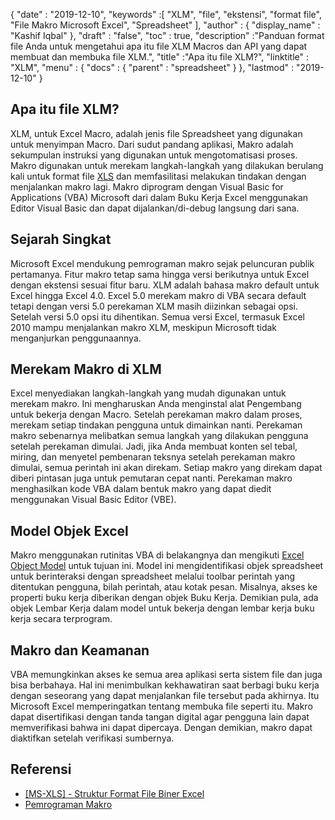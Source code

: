 {
  "date" : "2019-12-10",
  "keywords" :[ "XLM", "file", "ekstensi", "format file", "File Makro Microsoft Excel", "Spreadsheet" ],
  "author" : {
    "display_name" : "Kashif Iqbal"
},
  "draft" : "false",
  "toc" : true,
  "description" :"Panduan format file Anda untuk mengetahui apa itu file XLM Macros dan API yang dapat membuat dan membuka file XLM.",
  "title" :"Apa itu file XLM?",
  "linktitle" : "XLM",
  "menu" : {
    "docs" : {
      "parent" : "spreadsheet"
}
},
  "lastmod" : "2019-12-10"
}

## Apa itu file XLM?

XLM, untuk Excel Macro, adalah jenis file Spreadsheet yang digunakan untuk menyimpan Macro. Dari sudut pandang aplikasi, Makro adalah sekumpulan instruksi yang digunakan untuk mengotomatisasi proses. Makro digunakan untuk merekam langkah-langkah yang dilakukan berulang kali untuk format file [XLS](/id/spreadsheet/xls/) dan memfasilitasi melakukan tindakan dengan menjalankan makro lagi. Makro diprogram dengan Visual Basic for Applications (VBA) Microsoft dari dalam Buku Kerja Excel menggunakan Editor Visual Basic dan dapat dijalankan/di-debug langsung dari sana.

## Sejarah Singkat ##

Microsoft Excel mendukung pemrograman makro sejak peluncuran publik pertamanya. Fitur makro tetap sama hingga versi berikutnya untuk Excel dengan ekstensi sesuai fitur baru. XLM adalah bahasa makro default untuk Excel hingga Excel 4.0. Excel 5.0 merekam makro di VBA secara default tetapi dengan versi 5.0 perekaman XLM masih diizinkan sebagai opsi. Setelah versi 5.0 opsi itu dihentikan. Semua versi Excel, termasuk Excel 2010 mampu menjalankan makro XLM, meskipun Microsoft tidak menganjurkan penggunaannya.

## Merekam Makro di XLM ##

Excel menyediakan langkah-langkah yang mudah digunakan untuk merekam makro. Ini mengharuskan Anda menginstal alat Pengembang untuk bekerja dengan Macro. Setelah perekaman makro dalam proses, merekam setiap tindakan pengguna untuk dimainkan nanti. Perekaman makro sebenarnya melibatkan semua langkah yang dilakukan pengguna setelah perekaman dimulai. Jadi, jika Anda membuat konten sel tebal, miring, dan menyetel pembenaran teksnya setelah perekaman makro dimulai, semua perintah ini akan direkam. Setiap makro yang direkam dapat diberi pintasan juga untuk pemutaran cepat nanti. Perekaman makro menghasilkan kode VBA dalam bentuk makro yang dapat diedit menggunakan Visual Basic Editor (VBE).

## Model Objek Excel ##

Makro menggunakan rutinitas VBA di belakangnya dan mengikuti [Excel Object Model](https://learn.microsoft.com/en-us/office/vba/api/overview/excel/object-model) untuk tujuan ini. Model ini mengidentifikasi objek spreadsheet untuk berinteraksi dengan spreadsheet melalui toolbar perintah yang ditentukan pengguna, bilah perintah, atau kotak pesan. Misalnya, akses ke properti buku kerja diberikan dengan objek Buku Kerja. Demikian pula, ada objek Lembar Kerja dalam model untuk bekerja dengan lembar kerja buku kerja secara terprogram.

## Makro dan Keamanan ##

VBA memungkinkan akses ke semua area aplikasi serta sistem file dan juga bisa berbahaya. Hal ini menimbulkan kekhawatiran saat berbagi buku kerja dengan seseorang yang dapat menjalankan file tersebut pada akhirnya. Itu Microsoft Excel memperingatkan tentang membuka file seperti itu. Makro dapat disertifikasi dengan tanda tangan digital agar pengguna lain dapat memverifikasi bahwa ini dapat dipercaya. Dengan demikian, makro dapat diaktifkan setelah verifikasi sumbernya.

## Referensi ##

* [[MS-XLS] - Struktur Format File Biner Excel](https://msdn.microsoft.com/en-us/library/cc313154(v#office.12).aspx)
* [Pemrograman Makro](https://en.wikipedia.org/wiki/Microsoft_Excel#Macro_programming)

